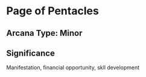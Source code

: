 # Page of Pentacles

## Arcana Type: Minor

## Significance 

Manifestation, financial opportunity, skll development
